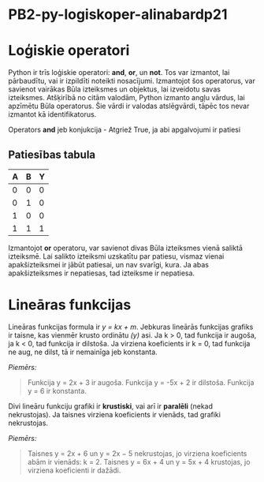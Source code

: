 # PB2-py-logiskoper-alinabardp21

# Loģiskie operatori

Python ir trīs loģiskie operatori: **and**, **or**, un **not**. Tos var izmantot, lai pārbaudītu, vai ir izpildīti noteikti nosacījumi.
Izmantojot šos operatorus, var savienot vairākas Būla izteiksmes un objektus, lai izveidotu savas izteiksmes. Atšķirībā no citām valodām, Python izmanto angļu vārdus, lai apzīmētu Būla operatorus. Šie vārdi ir valodas atslēgvārdi, tāpēc tos nevar izmantot kā identifikatorus.


Operators **and** jeb konjukcija - Atgriež True, ja abi apgalvojumi ir patiesi

## Patiesības tabula
| A | B | Y |
|---|---|---|
| 0 | 0 | 0 |
| 0 | 1 | 0 |
| 1 | 0 | 0 |
| 1 | 1 | 1 |

Izmantojot **or** operatoru, var savienot divas Būla izteiksmes vienā saliktā izteiksmē. Lai salikto izteiksmi uzskatītu par patiesu, vismaz vienai apakšizteiksmei ir jābūt patiesai, un nav svarīgi, kura. Ja abas apakšizteiksmes ir nepatiesas, tad izteiksme ir nepatiesa.


# Lineāras funkcijas

Lineāras funkcijas formula ir *y = kx + m*. 
Jebkuras lineārās funkcijas grafiks ir taisne, kas vienmēr krusto ordinātu *(y)* asi.
Ja k > 0, tad funkcija ir augoša, ja k < 0, tad funkcija ir dilstoša.
Ja virziena koeficients ir k = 0, tad funkcija ne aug, ne dilst, tā ir nemainīga jeb konstanta.

*Piemērs:*

> Funkcija y = 2x + 3 ir augoša.
> Funkcija y = -5x + 2 ir dilstoša.
> Funkcija y = 6 ir konstanta.

Divi lineāru funkciju grafiki ir **krustiski**, vai arī ir **paralēli** (nekad nekrustojas).
Ja taisnes virziena koeficients ir vienāds, tad grafiki nekrustojas.

*Piemērs:*

>Taisnes y = 2x + 6 un y = 2x − 5 nekrustojas, jo virziena koeficients abām ir vienāds: k = 2.
>Taisnes y = 6x + 4 un y = 5x + 4 krustojas, jo virziena koeficienti ir dažādi.
